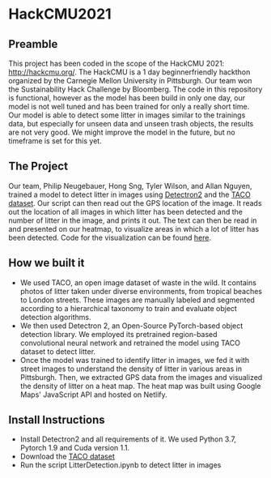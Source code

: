 # HackCMU2021

## Preamble

This project has been coded in the scope of the HackCMU 2021: http://hackcmu.org/. The HackCMU is a 1 day beginnerfriendly hackthon organized by the Carnegie Mellon University in Pittsburgh. Our team won the Sustainability Hack Challenge by Bloomberg. The code in this repository is functional, however as the model has been build in only one day, our model is not well tuned and has been trained for only a really short time. Our model is able to detect some litter in images similar to the trainings data, but especially for unseen data and unseen trash objects, the results are not very good. We might improve the model in the future, but no timeframe is set for this yet. 

## The Project

<Insert image>

Our team, Philip Neugebauer, Hong Sng, Tyler Wilson, and Allan Nguyen, trained a model to detect litter in images using [Detectron2](https://github.com/facebookresearch/detectron2) and the [TACO dataset](https://github.com/pedropro/TACO). Our script can then read out the GPS location of the image. It reads out the location of all images in which litter has been detected and the number of litter in the image, and prints it out. The text can then be read in and presented on our heatmap, to visualize areas in which a lot of litter has been detected. Code for the visualization can be found [here](https://github.com/snghong/heatmap).

## How we built it
- We used TACO, an open image dataset of waste in the wild. It contains photos of litter taken under diverse environments, from tropical beaches to London streets. These images are manually labeled and segmented according to a hierarchical taxonomy to train and evaluate object detection algorithms. 
- We then used Detectron 2, an Open-Source PyTorch-based object detection library. We employed its  pretrained region-based convolutional neural network and retrained the model using TACO dataset to detect litter.
- Once the model was trained to identify litter in images, we fed it with street images to understand the density of litter in various areas in Pittsburgh. Then, we extracted GPS data from the images and visualized the density of litter on a heat map. The heat map was built using Google Maps' JavaScript API and hosted on Netlify. 

## Install Instructions
- Install Detectron2 and all requirements of it. We used Python 3.7, Pytorch 1.9 and Cuda version 1.1. 
- Download the [TACO dataset](https://github.com/pedropro/TACO) 
- Run the script LitterDetection.ipynb to detect litter in images
